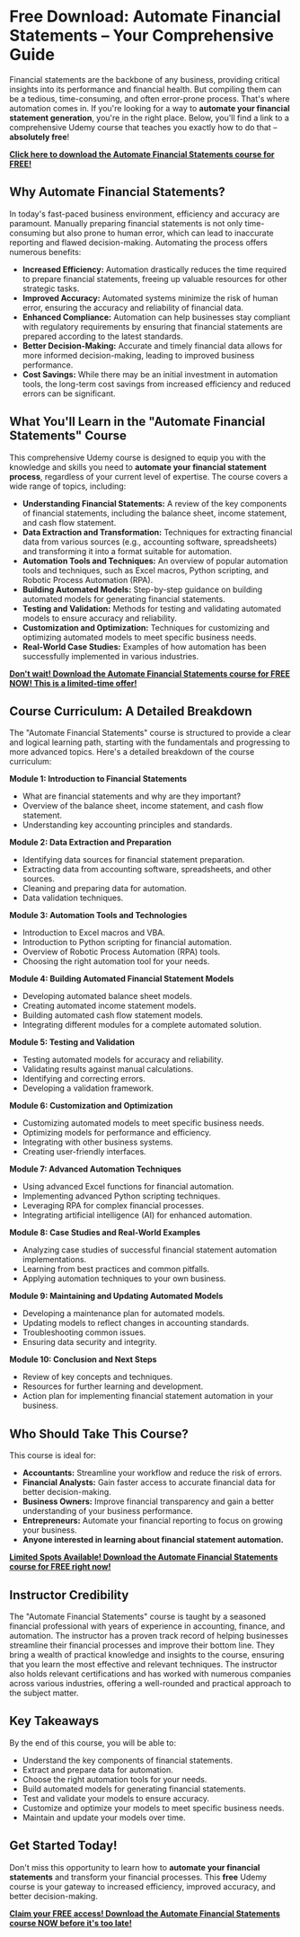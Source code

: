# Free Download: Automate Financial Statements – Your Comprehensive Guide

Financial statements are the backbone of any business, providing critical insights into its performance and financial health. But compiling them can be a tedious, time-consuming, and often error-prone process. That's where automation comes in. If you're looking for a way to **automate your financial statement generation**, you're in the right place.  Below, you'll find a link to a comprehensive Udemy course that teaches you exactly how to do that – **absolutely free**!

[**Click here to download the Automate Financial Statements course for FREE!**](https://udemywork.com/automate-financial-statements)

## Why Automate Financial Statements?

In today's fast-paced business environment, efficiency and accuracy are paramount. Manually preparing financial statements is not only time-consuming but also prone to human error, which can lead to inaccurate reporting and flawed decision-making.  Automating the process offers numerous benefits:

*   **Increased Efficiency:** Automation drastically reduces the time required to prepare financial statements, freeing up valuable resources for other strategic tasks.
*   **Improved Accuracy:**  Automated systems minimize the risk of human error, ensuring the accuracy and reliability of financial data.
*   **Enhanced Compliance:** Automation can help businesses stay compliant with regulatory requirements by ensuring that financial statements are prepared according to the latest standards.
*   **Better Decision-Making:**  Accurate and timely financial data allows for more informed decision-making, leading to improved business performance.
*   **Cost Savings:**  While there may be an initial investment in automation tools, the long-term cost savings from increased efficiency and reduced errors can be significant.

## What You'll Learn in the "Automate Financial Statements" Course

This comprehensive Udemy course is designed to equip you with the knowledge and skills you need to **automate your financial statement process**, regardless of your current level of expertise. The course covers a wide range of topics, including:

*   **Understanding Financial Statements:**  A review of the key components of financial statements, including the balance sheet, income statement, and cash flow statement.
*   **Data Extraction and Transformation:**  Techniques for extracting financial data from various sources (e.g., accounting software, spreadsheets) and transforming it into a format suitable for automation.
*   **Automation Tools and Techniques:**  An overview of popular automation tools and techniques, such as Excel macros, Python scripting, and Robotic Process Automation (RPA).
*   **Building Automated Models:**  Step-by-step guidance on building automated models for generating financial statements.
*   **Testing and Validation:**  Methods for testing and validating automated models to ensure accuracy and reliability.
*   **Customization and Optimization:**  Techniques for customizing and optimizing automated models to meet specific business needs.
*   **Real-World Case Studies:**  Examples of how automation has been successfully implemented in various industries.

[**Don't wait! Download the Automate Financial Statements course for FREE NOW! This is a limited-time offer!**](https://udemywork.com/automate-financial-statements)

## Course Curriculum: A Detailed Breakdown

The "Automate Financial Statements" course is structured to provide a clear and logical learning path, starting with the fundamentals and progressing to more advanced topics. Here's a detailed breakdown of the course curriculum:

**Module 1: Introduction to Financial Statements**

*   What are financial statements and why are they important?
*   Overview of the balance sheet, income statement, and cash flow statement.
*   Understanding key accounting principles and standards.

**Module 2: Data Extraction and Preparation**

*   Identifying data sources for financial statement preparation.
*   Extracting data from accounting software, spreadsheets, and other sources.
*   Cleaning and preparing data for automation.
*   Data validation techniques.

**Module 3: Automation Tools and Technologies**

*   Introduction to Excel macros and VBA.
*   Introduction to Python scripting for financial automation.
*   Overview of Robotic Process Automation (RPA) tools.
*   Choosing the right automation tool for your needs.

**Module 4: Building Automated Financial Statement Models**

*   Developing automated balance sheet models.
*   Creating automated income statement models.
*   Building automated cash flow statement models.
*   Integrating different modules for a complete automated solution.

**Module 5: Testing and Validation**

*   Testing automated models for accuracy and reliability.
*   Validating results against manual calculations.
*   Identifying and correcting errors.
*   Developing a validation framework.

**Module 6: Customization and Optimization**

*   Customizing automated models to meet specific business needs.
*   Optimizing models for performance and efficiency.
*   Integrating with other business systems.
*   Creating user-friendly interfaces.

**Module 7: Advanced Automation Techniques**

*   Using advanced Excel functions for financial automation.
*   Implementing advanced Python scripting techniques.
*   Leveraging RPA for complex financial processes.
*   Integrating artificial intelligence (AI) for enhanced automation.

**Module 8: Case Studies and Real-World Examples**

*   Analyzing case studies of successful financial statement automation implementations.
*   Learning from best practices and common pitfalls.
*   Applying automation techniques to your own business.

**Module 9: Maintaining and Updating Automated Models**

*   Developing a maintenance plan for automated models.
*   Updating models to reflect changes in accounting standards.
*   Troubleshooting common issues.
*   Ensuring data security and integrity.

**Module 10: Conclusion and Next Steps**

*   Review of key concepts and techniques.
*   Resources for further learning and development.
*   Action plan for implementing financial statement automation in your business.

## Who Should Take This Course?

This course is ideal for:

*   **Accountants:**  Streamline your workflow and reduce the risk of errors.
*   **Financial Analysts:**  Gain faster access to accurate financial data for better decision-making.
*   **Business Owners:**  Improve financial transparency and gain a better understanding of your business performance.
*   **Entrepreneurs:**  Automate your financial reporting to focus on growing your business.
*   **Anyone interested in learning about financial statement automation.**

[**Limited Spots Available! Download the Automate Financial Statements course for FREE right now!**](https://udemywork.com/automate-financial-statements)

## Instructor Credibility

The "Automate Financial Statements" course is taught by a seasoned financial professional with years of experience in accounting, finance, and automation. The instructor has a proven track record of helping businesses streamline their financial processes and improve their bottom line.  They bring a wealth of practical knowledge and insights to the course, ensuring that you learn the most effective and relevant techniques. The instructor also holds relevant certifications and has worked with numerous companies across various industries, offering a well-rounded and practical approach to the subject matter.

## Key Takeaways

By the end of this course, you will be able to:

*   Understand the key components of financial statements.
*   Extract and prepare data for automation.
*   Choose the right automation tools for your needs.
*   Build automated models for generating financial statements.
*   Test and validate your models to ensure accuracy.
*   Customize and optimize your models to meet specific business needs.
*   Maintain and update your models over time.

## Get Started Today!

Don't miss this opportunity to learn how to **automate your financial statements** and transform your financial processes. This **free** Udemy course is your gateway to increased efficiency, improved accuracy, and better decision-making.

[**Claim your FREE access! Download the Automate Financial Statements course NOW before it's too late!**](https://udemywork.com/automate-financial-statements)
